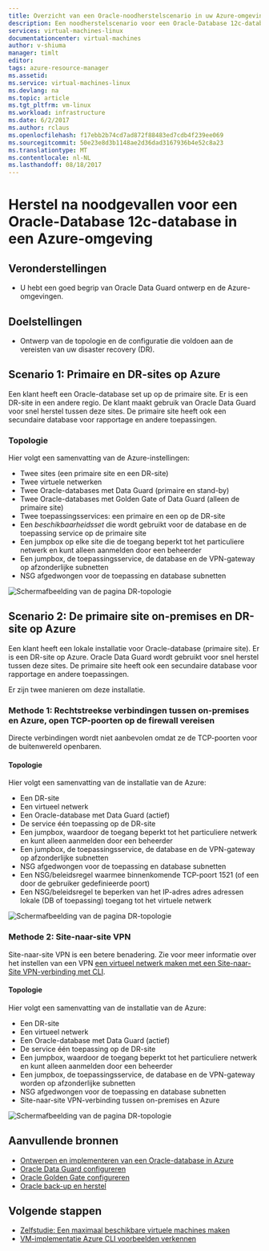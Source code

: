 ```yaml
---
title: Overzicht van een Oracle-noodherstelscenario in uw Azure-omgeving | Microsoft Docs
description: Een noodherstelscenario voor een Oracle-Database 12c-database in uw Azure-omgeving
services: virtual-machines-linux
documentationcenter: virtual-machines
author: v-shiuma
manager: timlt
editor: 
tags: azure-resource-manager
ms.assetid: 
ms.service: virtual-machines-linux
ms.devlang: na
ms.topic: article
ms.tgt_pltfrm: vm-linux
ms.workload: infrastructure
ms.date: 6/2/2017
ms.author: rclaus
ms.openlocfilehash: f17ebb2b74cd7ad872f88483ed7cdb4f239ee069
ms.sourcegitcommit: 50e23e8d3b1148ae2d36dad3167936b4e52c8a23
ms.translationtype: MT
ms.contentlocale: nl-NL
ms.lasthandoff: 08/18/2017
---
```

# <a name="disaster-recovery-for-an-oracle-database-12c-database-in-an-azure-environment"></a>Herstel na noodgevallen voor een Oracle-Database 12c-database in een Azure-omgeving

## <a name="assumptions"></a>Veronderstellingen

- U hebt een goed begrip van Oracle Data Guard ontwerp en de Azure-omgevingen.


## <a name="goals"></a>Doelstellingen
- Ontwerp van de topologie en de configuratie die voldoen aan de vereisten van uw disaster recovery (DR).

## <a name="scenario-1-primary-and-dr-sites-on-azure"></a>Scenario 1: Primaire en DR-sites op Azure

Een klant heeft een Oracle-database set up op de primaire site. Er is een DR-site in een andere regio. De klant maakt gebruik van Oracle Data Guard voor snel herstel tussen deze sites. De primaire site heeft ook een secundaire database voor rapportage en andere toepassingen. 

### <a name="topology"></a>Topologie

Hier volgt een samenvatting van de Azure-instellingen:

- Twee sites (een primaire site en een DR-site)
- Twee virtuele netwerken
- Twee Oracle-databases met Data Guard (primaire en stand-by)
- Twee Oracle-databases met Golden Gate of Data Guard (alleen de primaire site)
- Twee toepassingsservices: een primaire en een op de DR-site
- Een *beschikbaarheidsset* die wordt gebruikt voor de database en de toepassing service op de primaire site
- Een jumpbox op elke site die de toegang beperkt tot het particuliere netwerk en kunt alleen aanmelden door een beheerder
- Een jumpbox, de toepassingsservice, de database en de VPN-gateway op afzonderlijke subnetten
- NSG afgedwongen voor de toepassing en database subnetten

![Schermafbeelding van de pagina DR-topologie](./media/oracle-disaster-recovery/oracle_topology_01.png)

## <a name="scenario-2-primary-site-on-premises-and-dr-site-on-azure"></a>Scenario 2: De primaire site on-premises en DR-site op Azure

Een klant heeft een lokale installatie voor Oracle-database (primaire site). Er is een DR-site op Azure. Oracle Data Guard wordt gebruikt voor snel herstel tussen deze sites. De primaire site heeft ook een secundaire database voor rapportage en andere toepassingen. 

Er zijn twee manieren om deze installatie.

### <a name="approach-1-direct-connections-between-on-premises-and-azure-requiring-open-tcp-ports-on-the-firewall"></a>Methode 1: Rechtstreekse verbindingen tussen on-premises en Azure, open TCP-poorten op de firewall vereisen 

Directe verbindingen wordt niet aanbevolen omdat ze de TCP-poorten voor de buitenwereld openbaren.

#### <a name="topology"></a>Topologie

Hier volgt een samenvatting van de installatie van de Azure:

- Een DR-site 
- Een virtueel netwerk
- Een Oracle-database met Data Guard (actief)
- De service één toepassing op de DR-site
- Een jumpbox, waardoor de toegang beperkt tot het particuliere netwerk en kunt alleen aanmelden door een beheerder
- Een jumpbox, de toepassingsservice, de database en de VPN-gateway op afzonderlijke subnetten
- NSG afgedwongen voor de toepassing en database subnetten
- Een NSG/beleidsregel waarmee binnenkomende TCP-poort 1521 (of een door de gebruiker gedefinieerde poort)
- Een NSG/beleidsregel te beperken van het IP-adres adres adressen lokale (DB of toepassing) toegang tot het virtuele netwerk

![Schermafbeelding van de pagina DR-topologie](./media/oracle-disaster-recovery/oracle_topology_02.png)

### <a name="approach-2-site-to-site-vpn"></a>Methode 2: Site-naar-site VPN
Site-naar-site VPN is een betere benadering. Zie voor meer informatie over het instellen van een VPN [een virtueel netwerk maken met een Site-naar-Site VPN-verbinding met CLI](https://docs.microsoft.com/en-us/azure/vpn-gateway/vpn-gateway-howto-site-to-site-resource-manager-cli).

#### <a name="topology"></a>Topologie

Hier volgt een samenvatting van de installatie van de Azure:

- Een DR-site 
- Een virtueel netwerk 
- Een Oracle-database met Data Guard (actief)
- De service één toepassing op de DR-site
- Een jumpbox, waardoor de toegang beperkt tot het particuliere netwerk en kunt alleen aanmelden door een beheerder
- Een jumpbox, de toepassingsservice, de database en de VPN-gateway worden op afzonderlijke subnetten
- NSG afgedwongen voor de toepassing en database subnetten
- Site-naar-site VPN-verbinding tussen on-premises en Azure

![Schermafbeelding van de pagina DR-topologie](./media/oracle-disaster-recovery/oracle_topology_03.png)

## <a name="additional-reading"></a>Aanvullende bronnen

- [Ontwerpen en implementeren van een Oracle-database in Azure](oracle-design.md)
- [Oracle Data Guard configureren](configure-oracle-dataguard.md)
- [Oracle Golden Gate configureren](configure-oracle-golden-gate.md)
- [Oracle back-up en herstel](oracle-backup-recovery.md)


## <a name="next-steps"></a>Volgende stappen

- [Zelfstudie: Een maximaal beschikbare virtuele machines maken](../../linux/create-cli-complete.md)
- [VM-implementatie Azure CLI voorbeelden verkennen](../../linux/cli-samples.md)
